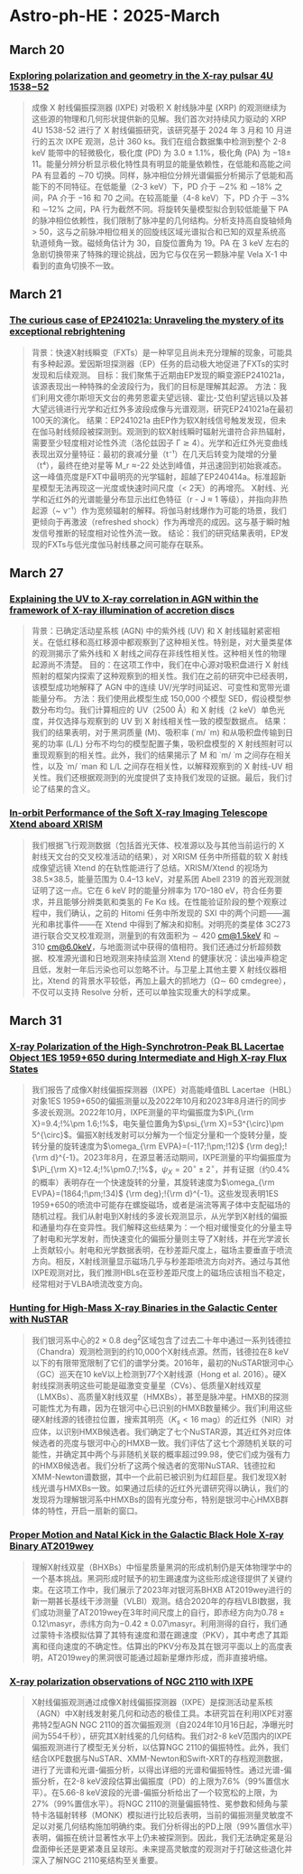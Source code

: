 # Astro-ph-HE：2025-March
## March 20
### [Exploring polarization and geometry in the X-ray pulsar 4U 1538−52](https://arxiv.org/pdf/2503.13720v1)

> 成像 X 射线偏振探测器 (IXPE) 对吸积 X 射线脉冲星 (XRP) 的观测继续为这些源的物理和几何形状提供新的见解。我们首次对持续风力驱动的 XRP 4U 1538-52 进行了 X 射线偏振研究，该研究基于 2024 年 3 月和 10 月进行的五次 IXPE 观测，总计 360 ks。我们在组合数据集中检测到整个 2-8 keV 能带中的轻微极化，极化度 (PD) 为 3.0 ± 1.1%，极化角 (PA) 为 −18± 11。能量分辨分析显示极化特性具有明显的能量依赖性，在低能和高能之间 PA 有显着的 ∼70 切换。同样，脉冲相位分辨光谱偏振分析揭示了低能和高能下的不同特征。在低能量（2-3 keV）下，PD 介于 ∼2% 和 ∼18% 之间，PA 介于 −16 和 70 之间。在较高能量（4-8 keV）下，PD 介于 ∼3% 和 ∼12% 之间，PA 行为截然不同。将旋转矢量模型拟合到较低能量下 PA 的脉冲相位依赖性，我们限制了脉冲星的几何结构。分析支持高自旋轴倾角 > 50，这与之前脉冲相位相关的回旋线区域光谱拟合和已知的双星系统高轨道倾角一致。磁倾角估计为 30，自旋位置角为 19。PA 在 3 keV 左右的急剧切换带来了特殊的理论挑战，因为它与仅在另一颗脉冲星 Vela X-1 中看到的直角切换不一致。

## March 21
### [The curious case of EP241021a: Unraveling the mystery of its exceptional rebrightening](https://arxiv.org/pdf/2503.14588v1)

> 背景：快速X射线瞬变（FXTs）是一种罕见且尚未充分理解的现象，可能具有多种起源。爱因斯坦探测器（EP）任务的启动极大地促进了FXTs的实时发现和后续观测。
> 目标：我们聚焦于近期由EP发现的瞬变源EP241021a，该源表现出一种特殊的全波段行为，我们的目标是理解其起源。
> 方法：我们利用文德尔斯坦天文台的弗劳恩霍夫望远镜、霍比-艾伯利望远镜以及甚大望远镜进行光学和近红外多波段成像与光谱观测，研究EP241021a在最初100天的演化。
> 结果：EP241021a 由EP作为软X射线信号触发发现，但未在伽马射线频段被探测到。观测到的软X射线瞬时辐射光谱符合非热辐射，需要至少轻度相对论性外流（洛伦兹因子 Γ ≳ 4）。光学和近红外光变曲线表现出双分量特征：最初的衰减分量（t⁻¹）在几天后转变为陡增的分量（t⁴），最终在绝对星等 M_r ≈-22 处达到峰值，并迅速回到初始衰减态。这一峰值亮度是FXT中最明亮的光学辐射，超越了EP240414a。标准超新星模型无法再现这一光度或快速时间尺度（< 2天）的再增亮。
> X射线、光学和近红外的光谱能量分布显示出红色特征（r - J ≈ 1 等级），并指向非热起源（~ ν⁻¹）作为宽频辐射的解释。将伽马射线爆作为可能的场景，我们更倾向于再激波（refreshed shock）作为再增亮的成因。这与基于瞬时触发信号推断的轻度相对论性外流一致。
> 结论：我们的研究结果表明，EP发现的FXTs与低光度伽马射线暴之间可能存在联系。

## March 27
### [Explaining the UV to X-ray correlation in AGN within the framework of X-ray illumination of accretion discs](https://arxiv.org/pdf/2503.20770v1)

> 背景：已确定活动星系核 (AGN) 中的紫外线 (UV) 和 X 射线辐射紧密相关。在低红移和高红移源中都观察到了这种相关性。特别是，对大量类星体的观测揭示了紫外线和 X 射线之间存在非线性相关性。这种相关性的物理起源尚不清楚。
> 目的：在这项工作中，我们在中心源对吸积盘进行 X 射线照射的框架内探索了这种观察到的相关性。我们在之前的研究中已经表明，该模型成功地解释了 AGN 中的连续 UV/光学时间延迟、可变性和宽带光谱能量分布。
> 方法：我们使用此模型生成 150,000 个模型 SED，假设模型参数分布均匀。我们计算相应的 UV（2500 Å）和 X 射线（2 keV）单色光度，并仅选择与观察到的 UV 到 X 射线相关性一致的模型数据点。
> 结果：我们的结果表明，对于黑洞质量 (M)、吸积率 (˙m/ ˙m) 和从吸积盘传输到日冕的功率 (L/L) 分布不均匀的模型配置子集，吸积盘模型的 X 射线照射可以重现观察到的相关性。此外，我们的结果揭示了 M 和 ˙m/ ˙m 之间存在相关性，以及 ˙m/ ˙man 和 L/L 之间存在相关性，以解释观察到的 X 射线-UV 相关性。我们还根据观测到的光度提供了支持我们发现的证据。最后，我们讨论了结果的含义。

### [In-orbit Performance of the Soft X-ray Imaging Telescope Xtend aboard XRISM](https://arxiv.org/pdf/2503.20180v1)
> 我们根据飞行观测数据（包括首光天体、校准源以及与其他当前运行的 X 射线天文台的交叉校准活动的结果），对 XRISM 任务中所搭载的软 X 射线成像望远镜 Xtend 的在轨性能进行了总结。XRISM/Xtend 的视场为 38.5×38.5，能量范围为 0.4–13 keV，对星系团 Abell 2319 的首光观测就证明了这一点。它在 6 keV 时的能量分辨率为 170–180 eV，符合任务要求，并且能够分辨类氦和类氢的 Fe Kα 线。在性能验证阶段的整个观察过程中，我们确认，之前的 Hitomi 任务中所发现的 SXI 中的两个问题——漏光和串扰事件——在 Xtend 中得到了解决和抑制。对明亮的类星体 3C273 进行联合交叉校准观测，测量到的有效面积为 ∼ 420 cm@1.5keV 和 ∼ 310 cm@6.0keV，与地面测试中获得的值相符。我们还通过分析超频数据、校准源光谱和日地观测来持续监测 Xtend 的健康状况：读出噪声稳定且低，发射一年后污染也可以忽略不计。与卫星上其他主要 X 射线仪器相比，Xtend 的背景水平较低，再加上最大的抓地力（Ω∼ 60 cmdegree），不仅可以支持 Resolve 分析，还可以单独实现重大的科学成果。

## March 31
### [X-ray Polarization of the High-Synchrotron-Peak BL Lacertae Object 1ES 1959+650 during Intermediate and High X-ray Flux States](https://arxiv.org/pdf/2503.21344v1)

> 我们报告了成像X射线偏振探测器（IXPE）对高能峰值BL Lacertae（HBL）对象1ES 1959+650的偏振测量以及2022年10月和2023年8月进行的同步多波长观测。2022年10月，IXPE测量的平均偏振度为$\Pi_{\rm X}=9.4;!%\pm 1.6;!%$，电矢量位置角为$\psi_{\rm X}=53^{\circ}\pm 5^{\circ}$。偏振X射线发射可以分解为一个恒定分量和一个旋转分量，旋转分量的旋转速度为$\omega_{\rm EVPA}=(-117;!\pm;!12)$ 
{\rm deg}\;\!{\rm d}^{-1}。2023年8月，在源显著活动期间，IXPE测量的平均偏振度为$\Pi_{\rm X}=12.4;!%\pm0.7;!%$，$\psi_X=20^{\circ}\pm2^{\circ}$，并有证据（约0.4%的概率）表明存在一个快速旋转的分量，其旋转速度为$\omega_{\rm EVPA}=(1864;!\pm;!34)$ {\rm deg}\;\!{\rm d}^{-1}。这些发现表明1ES 1959+650的喷流中可能存在螺旋磁场，或者是湍流等离子体中支配磁场的随机过程。我们从射电到X射线的多波长观测显示，从光学到X射线的偏振和通量均存在变异性。我们解释这些结果为：一个相对缓慢变化的分量主导了射电和光学发射，而快速变化的偏振分量则主导了X射线，并在光学波长上贡献较小。射电和光学数据表明，在秒差距尺度上，磁场主要垂直于喷流方向。相反，X射线测量显示磁场几乎与秒差距喷流方向对齐。通过与其他IXPE观测对比，我们推测HBLs在亚秒差距尺度上的磁场应该相当不稳定，经常相对于VLBA喷流改变方向。

### [Hunting for High-Mass X-ray Binaries in the Galactic Center with NuSTAR](https://arxiv.org/pdf/2503.21139v1)

> 我们银河系中心的$2\times0.8$ deg$^2$区域包含了过去二十年中通过一系列钱德拉（Chandra）观测检测到的约10,000个X射线点源。然而，钱德拉在8 keV以下的有限带宽限制了它们的谱学分类。2016年，最初的NuSTAR银河中心（GC）巡天在10 keV以上检测到77个X射线源（Hong et al. 2016）。硬X射线探测表明这些可能是磁激变变量星（CVs）、低质量X射线双星（LMXBs）、高质量X射线双星（HMXBs），甚至是脉冲星。HMXB的探测可能性尤为有趣，因为在银河中心已识别的HMXB数量稀少。我们利用这些硬X射线源的钱德拉位置，搜索其明亮（$K_s\lt16$ mag）的近红外（NIR）对应体，以识别HMXB候选者。我们确定了七个NuSTAR源，其近红外对应体候选者的亮度与银河中心的HMXB一致。我们评估了这七个源随机关联的可能性，并确定其中两个与非随机关联的概率超过$99.98%$，使它们成为强有力的HMXB候选者。我们分析了这两个候选者的宽带NuSTAR、钱德拉和XMM-Newton谱数据，其中一个此前已被识别为红超巨星。我们发现X射线光谱与HMXBs一致。如果通过后续的近红外光谱研究得以确认，我们的发现将为理解银河系中HMXBs的固有光度分布，特别是银河中心HMXB群体的特性，开启一扇新的窗口。

### [Proper Motion and Natal Kick in the Galactic Black Hole X-ray Binary AT2019wey](https://arxiv.org/pdf/2503.21119v1)
> 理解X射线双星（BHXBs）中恒星质量黑洞的形成机制仍是天体物理学中的一个基本挑战。黑洞形成时赋予的初生踢速度为这些形成途径提供了关键约束。在这项工作中，我们展示了2023年对银河系BHXB AT2019wey进行的新一期甚长基线干涉测量（VLBI）观测。结合2020年的存档VLBI数据，我们成功测量了AT2019wey在3年时间尺度上的自行，即赤经方向为$0.78\pm0.12$\masyr，赤纬方向为$-0.42\pm0.07$\masyr。利用测得的自行，我们通过蒙特卡洛模拟估算了其特有速度和潜在踢速度（PKV），其中考虑了其距离和径向速度的不确定性。估算出的PKV分布及其在银河平面以上的高度表明，AT2019wey的黑洞很可能通过超新星爆炸形成，而非直接坍缩。

### [X-ray polarization observations of NGC 2110 with IXPE](https://arxiv.org/pdf/2503.20892v1)

> X射线偏振观测通过成像X射线偏振探测器（IXPE）是探测活动星系核（AGN）中X射线发射冕几何和动态的极佳工具。本研究旨在利用IXPE对塞弗特2型AGN NGC 2110的首次偏振观测（自2024年10月16日起，净曝光时间为554千秒），研究其X射线冕的几何结构。我们对2-8 keV范围内的IXPE偏振观测进行了模型无关分析，以估算NGC 2110的偏振特性。此外，我们结合IXPE数据与NuSTAR、XMM-Newton和Swift-XRT的存档观测数据，进行了光谱和光谱-偏振分析，以得出详细的光谱和偏振特性。通过光谱-偏振分析，在2-8 keV波段估算出偏振度（PD）的上限为7.6%（99%置信水平）。在5.66-8 keV波段的光谱-偏振分析给出了一个较宽松的上限，为27%（99%置信水平）。将NGC 2110的测量偏振特性、冕参数和倾角与蒙特卡洛辐射转移（MONK）模拟进行比较后表明，当前的偏振测量灵敏度不足以对冕几何结构施加明确约束。我们分析得出的PD上限（99%置信水平）表明，偏振在统计显著性水平上仍未被探测到。因此，我们无法确定冕是沿盘面伸长还是更紧凑且呈球形。未来提高灵敏度的观测对于打破这些退化并深入了解NGC 2110冕结构至关重要。
